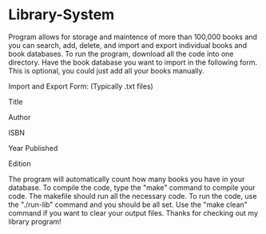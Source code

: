 # Library-System
Program allows for storage and maintence of more than 100,000 books and you can search, add, delete, and import and export individual books and book databases. To run the program, download all the code into one directory. Have the book database you want to import in the following form. This is optional, you could just add all your books manually. 


Import and Export Form: (Typically .txt files)


Title

Author

ISBN

Year Published

Edition

The program will automatically count how many books you have in your database. To compile the code, type the "make" command to compile your code. The makefile should run all the necessary code. To run the code, use the "./run-lib" command and you should be all set. Use the "make clean" command if you want to clear your output files. Thanks for checking out my library program!
